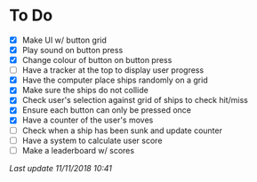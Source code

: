 # To Do

- [x] Make UI w/ button grid
- [x] Play sound on button press
- [x] Change colour of button on button press
- [ ] Have a tracker at the top to display user progress
- [x] Have the computer place ships randomly on a grid
- [x] Make sure the ships do not collide
- [x] Check user's selection against grid of ships to check hit/miss
- [x] Ensure each button can only be pressed once
- [x] Have a counter of the user's moves
- [ ] Check when a ship has been sunk and update counter
- [ ] Have a system to calculate user score
- [ ] Make a leaderboard w/ scores

*Last update 11/11/2018 10:41*